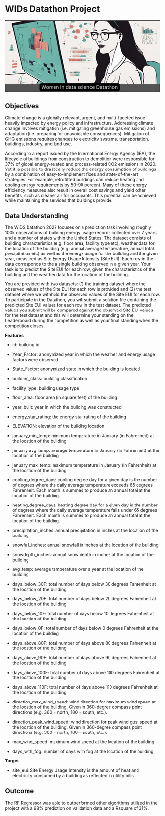 # WIDs Datathon Project

![WiDs](./Images/WIDs.png)

## Objectives
Climate change is a globally relevant, urgent, and multi-faceted issue heavily impacted by energy policy and infrastructure. Addressing climate change involves mitigation (i.e. mitigating greenhouse gas emissions) and adaptation (i.e. preparing for unavoidable consequences). Mitigation of GHG emissions requires changes to electricity systems, transportation, buildings, industry, and land use.

According to a report issued by the International Energy Agency (IEA), the lifecycle of buildings from construction to demolition were responsible for 37% of global energy-related and process-related CO2 emissions in 2020. Yet it is possible to drastically reduce the energy consumption of buildings by a combination of easy-to-implement fixes and state-of-the-art strategies. For example, retrofitted buildings can reduce heating and cooling energy requirements by 50-90 percent. Many of these energy efficiency measures also result in overall cost savings and yield other benefits, such as cleaner air for occupants. This potential can be achieved while maintaining the services that buildings provide.

## Data Understanding

The WiDS Datathon 2022 focuses on a prediction task involving roughly 100k observations of building energy usage records collected over 7 years and a number of states within the United States. The dataset consists of building characteristics (e.g. floor area, facility type etc), weather data for the location of the building (e.g. annual average temperature, annual total precipitation etc) as well as the energy usage for the building and the given year, measured as Site Energy Usage Intensity (Site EUI). Each row in the data corresponds to the a single building observed in a given year. Your task is to predict the Site EUI for each row, given the characteristics of the building and the weather data for the location of the building.

You are provided with two datasets: (1) the training dataset where the observed values of the Site EUI for each row is provided and (2) the test dataset where we withhold the observed values of the Site EUI for each row. To participate in the Datathon, you will submit a solution file containing the predicted Site EUI values for each row in the test dataset. The predicted values you submit will be compared against the observed Site EUI values for the test dataset and this will determine your standing on the Leaderboard during the competition as well as your final standing when the competition closes.

**Features**

- id: building id

- Year_Factor: anonymized year in which the weather and energy usage factors were observed

- State_Factor: anonymized state in which the building is located

- building_class: building classification

- facility_type: building usage type

- floor_area: floor area (in square feet) of the building

- year_built: year in which the building was constructed

- energy_star_rating: the energy star rating of the building

- ELEVATION: elevation of the building location

- january_min_temp: minimum temperature in January (in Fahrenheit) at the location of the building

- january_avg_temp: average temperature in January (in Fahrenheit) at the location of the building

- january_max_temp: maximum temperature in January (in Fahrenheit) at the location of the building

- cooling_degree_days: cooling degree day for a given day is the number of degrees where the daily average temperature exceeds 65 degrees Fahrenheit. Each month is summed to produce an annual total at the location of the building.

- heating_degree_days: heating degree day for a given day is the number of degrees where the daily average temperature falls under 65 degrees Fahrenheit. Each month is summed to produce an annual total at the location of the building.

- precipitation_inches: annual precipitation in inches at the location of the building

- snowfall_inches: annual snowfall in inches at the location of the building

- snowdepth_inches: annual snow depth in inches at the location of the building

- avg_temp: average temperature over a year at the location of the building

- days_below_30F: total number of days below 30 degrees Fahrenheit at the location of the building

- days_below_20F: total number of days below 20 degrees Fahrenheit at the location of the building

- days_below_10F: total number of days below 10 degrees Fahrenheit at the location of the building

- days_below_0F: total number of days below 0 degrees Fahrenheit at the location of the building

- days_above_80F: total number of days above 80 degrees Fahrenheit at the location of the building

- days_above_90F: total number of days above 90 degrees Fahrenheit at the location of the building

- days_above_100F: total number of days above 100 degrees Fahrenheit at the location of the building

- days_above_110F: total number of days above 110 degrees Fahrenheit at the location of the building

- direction_max_wind_speed: wind direction for maximum wind speed at the location of the building. Given in 360-degree compass point directions (e.g. 360 = north, 180 = south, etc.).

- direction_peak_wind_speed: wind direction for peak wind gust speed at the location of the building. Given in 360-degree compass point directions (e.g. 360 = north, 180 = south, etc.).

- max_wind_speed: maximum wind speed at the location of the building

- days_with_fog: number of days with fog at the location of the building

 **Target**
- site_eui: Site Energy Usage Intensity is the amount of heat and electricity consumed by a building as reflected in utility bills


## Outcome
The RF Regressor was able to outperformed other algorithms utilized in the project with a 98% prediction on validation data and a Rsquare of 31%.

